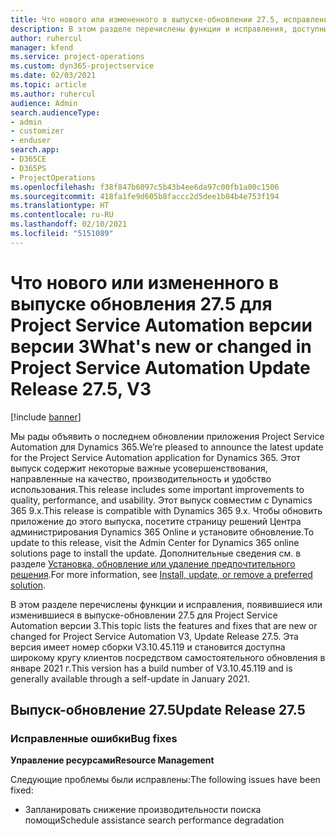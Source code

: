 ```yaml
---
title: Что нового или измененного в выпуске-обновлении 27.5, исправление, Project Service Automation, исправление версии 3
description: В этом разделе перечислены функции и исправления, доступные в выпуске-обновлении 27.5 для Project Service Automation исправление версии 3.
author: ruhercul
manager: kfend
ms.service: project-operations
ms.custom: dyn365-projectservice
ms.date: 02/03/2021
ms.topic: article
ms.author: ruhercul
audience: Admin
search.audienceType:
- admin
- customizer
- enduser
search.app:
- D365CE
- D365PS
- ProjectOperations
ms.openlocfilehash: f38f847b6097c5b43b4ee6da97c00fb1a00c1506
ms.sourcegitcommit: 418fa1fe9d605b8faccc2d5dee1b04b4e753f194
ms.translationtype: HT
ms.contentlocale: ru-RU
ms.lasthandoff: 02/10/2021
ms.locfileid: "5151089"
---
```

# <a name="whats-new-or-changed-in-project-service-automation-update-release-275-v3"></a><span data-ttu-id="c7d6d-103">Что нового или измененного в выпуске обновления 27.5 для Project Service Automation версии версии 3</span><span class="sxs-lookup"><span data-stu-id="c7d6d-103">What's new or changed in Project Service Automation Update Release 27.5, V3</span></span>

[!include [banner](../includes/psa-now-project-operations.md)]

<span data-ttu-id="c7d6d-104">Мы рады объявить о последнем обновлении приложения Project Service Automation для Dynamics 365.</span><span class="sxs-lookup"><span data-stu-id="c7d6d-104">We’re pleased to announce the latest update for the Project Service Automation application for Dynamics 365.</span></span> <span data-ttu-id="c7d6d-105">Этот выпуск содержит некоторые важные усовершенствования, направленные на качество, производительность и удобство использования.</span><span class="sxs-lookup"><span data-stu-id="c7d6d-105">This release includes some important improvements to quality, performance, and usability.</span></span> <span data-ttu-id="c7d6d-106">Этот выпуск совместим с Dynamics 365 9.x.</span><span class="sxs-lookup"><span data-stu-id="c7d6d-106">This release is compatible with Dynamics 365 9.x.</span></span> <span data-ttu-id="c7d6d-107">Чтобы обновить приложение до этого выпуска, посетите страницу решений Центра администрирования Dynamics 365 Online и установите обновление.</span><span class="sxs-lookup"><span data-stu-id="c7d6d-107">To update to this release, visit the Admin Center for Dynamics 365 online solutions page to install the update.</span></span> <span data-ttu-id="c7d6d-108">Дополнительные сведения см. в разделе [Установка, обновление или удаление предпочтительного решения](https://docs.microsoft.com/power-platform/admin/install-remove-preferred-solution).</span><span class="sxs-lookup"><span data-stu-id="c7d6d-108">For more information, see [Install, update, or remove a preferred solution](https://docs.microsoft.com/power-platform/admin/install-remove-preferred-solution).</span></span>

<span data-ttu-id="c7d6d-109">В этом разделе перечислены функции и исправления, появившиеся или изменившиеся в выпуске-обновлении 27.5 для Project Service Automation версии 3.</span><span class="sxs-lookup"><span data-stu-id="c7d6d-109">This topic lists the features and fixes that are new or changed for Project Service Automation V3, Update Release 27.5.</span></span> <span data-ttu-id="c7d6d-110">Эта версия имеет номер сборки V3.10.45.119 и становится доступна широкому кругу клиентов посредством самостоятельного обновления в январе 2021 г.</span><span class="sxs-lookup"><span data-stu-id="c7d6d-110">This version has a build number of V3.10.45.119 and is generally available through a self-update in January 2021.</span></span>

## <a name="update-release-275"></a><span data-ttu-id="c7d6d-111">Выпуск-обновление 27.5</span><span class="sxs-lookup"><span data-stu-id="c7d6d-111">Update Release 27.5</span></span>

### <a name="bug-fixes"></a><span data-ttu-id="c7d6d-112">Исправленные ошибки</span><span class="sxs-lookup"><span data-stu-id="c7d6d-112">Bug fixes</span></span>


<span data-ttu-id="c7d6d-113">**Управление ресурсами**</span><span class="sxs-lookup"><span data-stu-id="c7d6d-113">**Resource Management**</span></span>

<span data-ttu-id="c7d6d-114">Следующие проблемы были исправлены:</span><span class="sxs-lookup"><span data-stu-id="c7d6d-114">The following issues have been fixed:</span></span>

- <span data-ttu-id="c7d6d-115">Запланировать снижение производительности поиска помощи</span><span class="sxs-lookup"><span data-stu-id="c7d6d-115">Schedule assistance search performance degradation</span></span>
